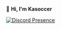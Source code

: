 👋 **Hi, I'm Kasoccer**

[![Discord Presence](https://lanyard-profile-readme.vercel.app/api/683927124784054328
                            )](https://discord.com/users/683927124784054328)
